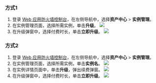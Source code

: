 ### 方式1
1.	登录 [Web 应用防火墙控制台](https://console.cloud.tencent.com/guanjia/tea-overview)，在左侧导航中，选择**资产中心** > **实例管理**。
2. 在实例管理页面，选择所需实例，单击**升级**。
![](https://qcloudimg.tencent-cloud.cn/raw/18f19c38d376d649b06aab4d4cd5df32.png)
3. 在升级弹窗中，选择付费时长，单击**立即升级**。
![](https://qcloudimg.tencent-cloud.cn/raw/0e8e95b7892c7badc47a631efc1c9d6a.png)

### 方式2
1.	登录 [Web 应用防火墙控制台](https://console.cloud.tencent.com/guanjia/tea-overview)，在左侧导航中，选择**资产中心** > **实例管理**。
2. 在实例管理页面，选择所需实例，单击**实例名**。
![](https://qcloudimg.tencent-cloud.cn/raw/5b32daedf573b18646ceee1425eadfc1.png)
3. 在实例详情页面中，单击**升级**，弹出续费弹窗。
![](https://qcloudimg.tencent-cloud.cn/raw/7fa0ad29997ee5930f74435367b469ea.png)
3. 在升级弹窗中，选择付费时长，单击**立即升级**。
![](https://qcloudimg.tencent-cloud.cn/raw/0e8e95b7892c7badc47a631efc1c9d6a.png)
